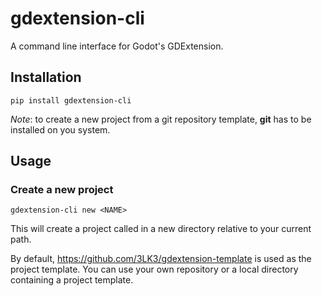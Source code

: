 # gdextension-cli

A command line interface for Godot's GDExtension.

## Installation

`pip install gdextension-cli`

*Note*: to create a new project from a git repository template, **git** has to be installed on you
system.

## Usage

### Create a new project

`gdextension-cli new <NAME>`

This will create a project called <NAME> in a new directory relative to your current path.

By default, https://github.com/3LK3/gdextension-template is used as the project template.
You can use your own repository or a local directory containing a project template.

